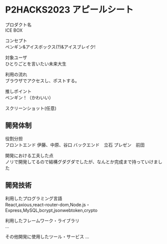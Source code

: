 # P2HACKS2023 アピールシート 

プロダクト名  
ICE BOX

コンセプト  
ペンギン&アイスボックス(?)&アイスブレイク!

対象ユーザ  
ひとりごとを言いたい未来大生

利用の流れ  
ブラウザでアクセスし、ポストする。

推しポイント  
ペンギン！（かわいい）

スクリーンショット(任意)  

## 開発体制  

役割分担  
フロントエンド 伊藤、中原、谷口
バックエンド　立石
プレゼン　前田

開発における工夫した点  
ノリで開発してるので結構グダグダでしたが、なんとか完成まで持っていけました

## 開発技術 

利用したプログラミング言語  
React,axious,react-router-dom,Node.js・Express,MySQL,bcrypt,jsonwebtoken,crypto
  

利用したフレームワーク・ライブラリ  
...  

その他開発に使用したツール・サービス
...  
